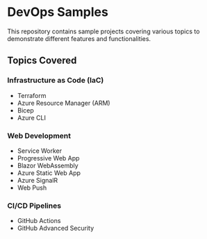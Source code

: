 # DevOps Samples

This repository contains sample projects covering various topics to demonstrate different features and functionalities.

## Topics Covered

### Infrastructure as Code (IaC)

- Terraform
- Azure Resource Manager (ARM)
- Bicep
- Azure CLI

### Web Development

- Service Worker
- Progressive Web App
- Blazor WebAssembly
- Azure Static Web App
- Azure SignalR
- Web Push

### CI/CD Pipelines

- GitHub Actions
- GitHub Advanced Security
